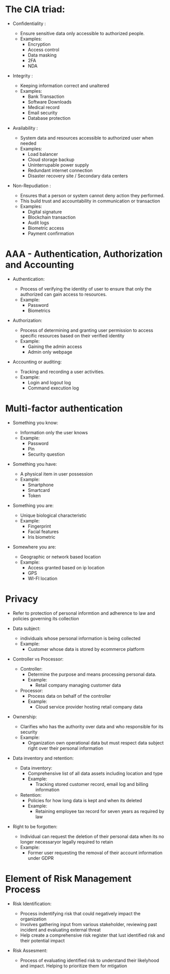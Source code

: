 # The CIA triad: 
- Confidentiality :
    - Ensure sensitive data only accessible to authorized people.
    - Examples:
      - Encryption
      - Access control
      - Data masking
      - 2FA
      - NDA

- Integrity :
    - Keeping information correct and unaltered
    - Examples:
      - Bank Transaction
      - Software Downloads
      - Medical record
      - Email security
      - Database protection
     
- Availability :
  - System data and resources accessible to authorized user when needed
  - Examples:
    - Load balancer
    - Cloud storage backup
    - Uninterrupable power supply
    - Redundant internet connection
    - Disaster recovery site / Secondary data centers
   
- Non-Repudiation :
    - Ensures that a person or system cannot deny action they performed.
    - This build trust and accountability in communication or transaction
    - Examples:
      - Digital signature
      - Blockchain transaction
      - Audit logs
      - Biometric access
      - Payment confirmation

# AAA - Authentication, Authorization and Accounting

- Authentication:
    - Process of verifying the identity of user to ensure that only the authorized can gain access to resources.
    - Example:
      - Password
      - Biometrics

- Authorization:
    - Process of determining and granting user permission to access specific resources based on their verified identity
    - Example:
      - Gaining the admin access
      - Admin only webpage

- Accounting or auditing:
    - Tracking and recording a user activities.
    - Example:
      - Login and logout log
      - Command execution log
     
# Multi-factor authentication

- Something you know:
    - Information only the user knows
    - Example:
      - Password
      - Pin
      - Security question

- Something you have:
    - A physical item in user possession
    - Example:
      - Smartphone
      - Smartcard
      - Token
     
- Something you are:
    - Unique biological characteristic
    - Example:
      - Fingerprint
      - Facial features
      - Iris biometric
     
- Somewhere you are:
    - Geographic or network based location
    - Example:
      - Access granted based on ip location
      - GPS
      - WI-FI location
     
# Privacy

- Refer to protection of personal informtion and adherence to law and policies governing its collection
- Data subject:
  - individuals whose personal information is being collected
  - Example:
    - Customer whose data is stored by ecommerce platform
    
- Controller vs Processor:
  - Controller:
    - Determine the purpose and means processing personal data.
    - Example:
      - Retail company managing customer data
  - Processor:
    - Process data on behalf of the controller
    - Example:
      - Cloud service provider hosting retail company data

- Ownership:
  - Clarifies who has the authority over data and who responsible for its security
  - Example:
    - Organization own operational data but must respect data subject right over their personal information

- Data inventory and retention:
  - Data inventory:
    - Comprehensive list of all data assets including location and type
    - Example:
      - Tracking stored customer record, email log and billing information
  - Retention:
    - Policies for how long data is kept and when its deleted
    - Example:
      - Retaining employee tax record for seven years as required by law

- Right to be forgotten:
  - Individual can request the deletion of their personal data when its no longer necessaryor legally required to retain
  - Example:
    - Former user requesting the removal of their account information under GDPR
   
# Element of Risk Management Process

- Risk Identification:
    - Process indentifying risk that could negatively impact the organization
    - Involves gathering input from various stakeholder, reviewing past incident and evaluating external threat
    - Help create a comprehensive risk register that lust identified risk and their potential impact
 
- Risk Assesment:
    - Process of evaluating identified risk to understand their likelyhood and impact. Helping to prioritize them for mtigation
 
  


